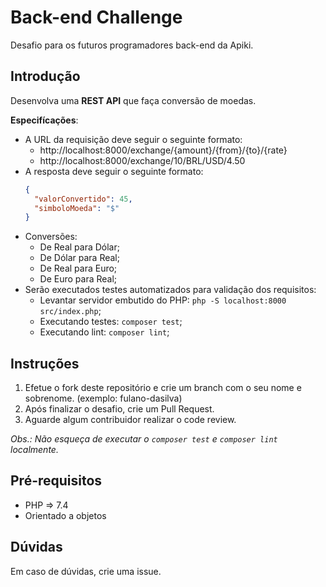# Back-end Challenge

Desafio para os futuros programadores back-end da Apiki.

## Introdução

Desenvolva uma **REST API** que faça conversão de moedas.

**Especifícações**:

* A URL da requisição deve seguir o seguinte formato:
   * http://localhost:8000/exchange/{amount}/{from}/{to}/{rate}
   * http://localhost:8000/exchange/10/BRL/USD/4.50
* A resposta deve seguir o seguinte formato:
   ```json
   {
     "valorConvertido": 45,
     "simboloMoeda": "$"
   }
   ```
* Conversões:
    * De Real para Dólar;
    * De Dólar para Real;
    * De Real para Euro;
    * De Euro para Real;
* Serão executados testes automatizados para validação dos requisitos:
   * Levantar servidor embutido do PHP: `php -S localhost:8000 src/index.php`;
   * Executando testes: `composer test`;
   * Executando lint: `composer lint`;

## Instruções

1. Efetue o fork deste repositório e crie um branch com o seu nome e sobrenome. (exemplo: fulano-dasilva)
2. Após finalizar o desafio, crie um Pull Request.
3. Aguarde algum contribuidor realizar o code review.
 
*Obs.: Não esqueça de executar o `composer test` e `composer lint` localmente.*

## Pré-requisitos

* PHP => 7.4
* Orientado a objetos

## Dúvidas

Em caso de dúvidas, crie uma issue.
